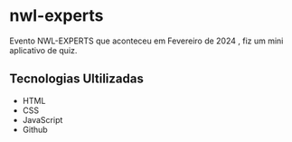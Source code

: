 # nwl-experts
Evento NWL-EXPERTS que aconteceu em Fevereiro de 2024 , fiz um mini aplicativo de quiz.

## Tecnologias Ultilizadas

- HTML 
- CSS 
- JavaScript
- Github